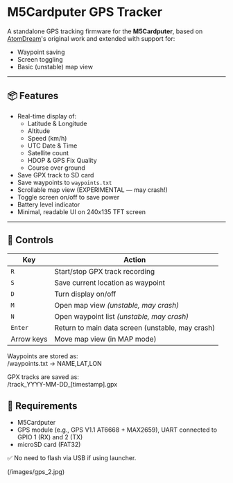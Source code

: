 # M5Cardputer GPS Tracker

A standalone GPS tracking firmware for the **M5Cardputer**, based on [AtomDream](https://github.com/AtomDreams/CardputerSMAGPS)'s original work and extended with support for:

- Waypoint saving
- Screen toggling
- Basic (unstable) map view

---

## 📦 Features

- Real-time display of:
  - Latitude & Longitude
  - Altitude
  - Speed (km/h)
  - UTC Date & Time
  - Satellite count
  - HDOP & GPS Fix Quality
  - Course over ground
- Save GPX track to SD card
- Save waypoints to `waypoints.txt`
- Scrollable map view (EXPERIMENTAL — may crash!)
- Toggle screen on/off to save power
- Battery level indicator
- Minimal, readable UI on 240x135 TFT screen

---

## 🔘 Controls

| Key | Action |
|-----|--------|
| `R` | Start/stop GPX track recording |
| `S` | Save current location as waypoint |
| `D` | Turn display on/off |
| `M` | Open map view *(unstable, may crash)* |
| `N` | Open waypoint list *(unstable, may crash)* |
| `Enter` | Return to main data screen (unstable, may crash)|
| Arrow keys | Move map view (in MAP mode) |

Waypoints are stored as:  
/waypoints.txt → NAME,LAT,LON

GPX tracks are saved as:  
/track_YYYY-MM-DD_[timestamp].gpx

## 💾 Requirements

- M5Cardputer
- GPS module (e.g., GPS V1.1 AT6668 + MAX2659), UART connected to GPIO 1 (RX) and 2 (TX)
- microSD card (FAT32)

✅ No need to flash via USB if using launcher.

(/images/gps_2.jpg)


